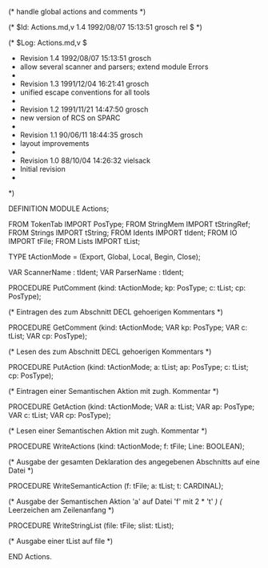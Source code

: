 (* handle global actions and comments *)

(* $Id: Actions.md,v 1.4 1992/08/07 15:13:51 grosch rel $ *)

(* $Log: Actions.md,v $
 * Revision 1.4  1992/08/07  15:13:51  grosch
 * allow several scanner and parsers; extend module Errors
 *
 * Revision 1.3  1991/12/04  16:21:41  grosch
 * unified escape conventions for all tools
 *
 * Revision 1.2  1991/11/21  14:47:50  grosch
 * new version of RCS on SPARC
 *
 * Revision 1.1  90/06/11  18:44:35  grosch
 * layout improvements
 * 
 * Revision 1.0	 88/10/04  14:26:32  vielsack
 * Initial revision
 * 
 *)

DEFINITION MODULE Actions;

FROM TokenTab	IMPORT PosType;
FROM StringMem	IMPORT tStringRef;
FROM Strings	IMPORT tString;
FROM Idents	IMPORT tIdent;
FROM IO		IMPORT tFile;
FROM Lists	IMPORT tList;

TYPE tActionMode = (Export, Global, Local, Begin, Close);

VAR ScannerName	: tIdent;
VAR ParserName	: tIdent;

PROCEDURE PutComment (kind: tActionMode; kp: PosType; c: tList; cp: PosType);

(* Eintragen des zum Abschnitt DECL gehoerigen Kommentars *)

PROCEDURE GetComment (kind: tActionMode; VAR kp: PosType; VAR c: tList; VAR cp: PosType);

(* Lesen des zum Abschnitt DECL gehoerigen Kommentars *)

PROCEDURE PutAction (kind: tActionMode; a: tList; ap: PosType; c: tList; cp: PosType);

(* Eintragen einer Semantischen Aktion mit zugh. Kommentar *)

PROCEDURE GetAction (kind: tActionMode; VAR a: tList; VAR ap: PosType; VAR c: tList; VAR cp: PosType);

(* Lesen einer Semantischen Aktion mit zugh. Kommentar *)

PROCEDURE WriteActions (kind: tActionMode; f: tFile; Line: BOOLEAN);

(* Ausgabe der gesamten Deklaration des angegebenen Abschnitts auf eine Datei *)

PROCEDURE WriteSemanticAction (f: tFile; a: tList; t: CARDINAL);

(* Ausgabe der Semantischen Aktion 'a' auf Datei 'f' mit 2 * 't' *)
(* Leerzeichen am Zeilenanfang *)

PROCEDURE WriteStringList (file: tFile; slist: tList);

(* Ausgabe einer tList auf file *)

END Actions.
